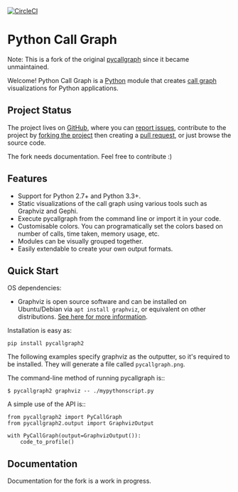 [![CircleCI](https://circleci.com/gh/daneads/pycallgraph2.svg?style=svg)](https://circleci.com/gh/daneads/pycallgraph2)

# Python Call Graph

Note: This is a fork of the original [pycallgraph](https://github.com/gak/pycallgraph) since it became unmaintained.

Welcome! Python Call Graph is a [Python](http://www.python.org) module that creates [call graph](http://en.wikipedia.org/wiki/Call_graph) visualizations for Python applications.

## Project Status

The project lives on [GitHub](https://github.com/daneads/pycallgraph2), where you can [report issues](https://github.com/daneads/pycallgraph2/issues), contribute to the project by [forking the project](https://help.github.com/articles/fork-a-repo) then creating a [pull request](https://help.github.com/articles/using-pull-requests), or just browse the source code.

The fork needs documentation. Feel free to contribute :)

## Features

* Support for Python 2.7+ and Python 3.3+.
* Static visualizations of the call graph using various tools such as Graphviz and Gephi.
* Execute pycallgraph from the command line or import it in your code.
* Customisable colors. You can programatically set the colors based on number of calls, time taken, memory usage, etc.
* Modules can be visually grouped together.
* Easily extendable to create your own output formats.

## Quick Start

OS dependencies:

* Graphviz is open source software and can be installed on Ubuntu/Debian via `apt install graphviz`, or equivalent on other distributions.
  [See here for more information](https://graphviz.org/download/).

Installation is easy as:

    pip install pycallgraph2

The following examples specify graphviz as the outputter, so it's required to be installed. They will generate a file called `pycallgraph.png`.

The command-line method of running pycallgraph is::

    $ pycallgraph2 graphviz -- ./mypythonscript.py

A simple use of the API is::

    from pycallgraph2 import PyCallGraph
    from pycallgraph2.output import GraphvizOutput

    with PyCallGraph(output=GraphvizOutput()):
        code_to_profile()

## Documentation

Documentation for the fork is a work in progress.
